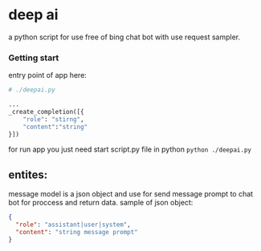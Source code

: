 # deep ai
a python script for use free of bing chat bot with use request sampler.

### Getting start
entry point of app here:
```python
# ./deepai.py

...
_create_completion([{
    "role": "stirng",
    "content":"string"
}])
```

for run app you just need start script.py file in python
`python ./deepai.py`

## entites:
message model is a json object and use for send message prompt to chat bot 
for proccess and return data. sample of json object:
```json
{
  "role": "assistant|user|system",
  "content": "string message prompt"
}
```
